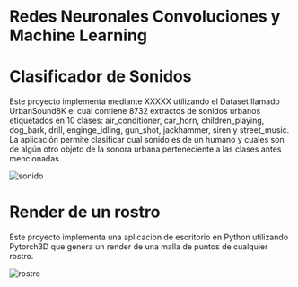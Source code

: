 # Redes Neuronales Convoluciones y Machine Learning

# Clasificador de Sonidos

Este proyecto implementa mediante XXXXX utilizando el Dataset llamado UrbanSound8K el cual contiene 8732 extractos de sonidos urbanos etiquetados en 10 clases: air_conditioner, car_horn, children_playing, dog_bark, drill, enginge_idling, gun_shot, jackhammer, siren y street_music. La aplicación permite clasificar cual sonido es de un humano y cuales son de algún otro objeto de la sonora urbana perteneciente a las clases antes mencionadas.

![sonido](<./images/sonido.PNG>)

# Render de un rostro

Este proyecto implementa una aplicacion de escritorio en Python utilizando Pytorch3D que genera un render de una malla de puntos de cualquier rostro.

![rostro](<./images/rostro.PNG>)





